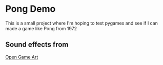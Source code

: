 # Pong Demo

This is a small project where I'm hoping to test pygames and see if I can made a game like Pong from 1972


## Sound effects from
[Open Game Art](https://opengameart.org/content/3-ping-pong-sounds-8-bit-style)